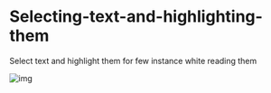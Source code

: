 # Selecting-text-and-highlighting-them
Select text and highlight them for few instance white reading them

![img](https://user-images.githubusercontent.com/36782859/71977595-357e0080-323f-11ea-824f-9b6081e17ad1.PNG)

